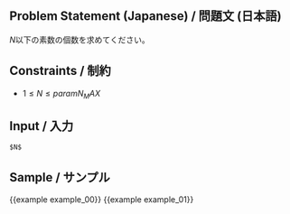 Problem Statement (Japanese) / 問題文 (日本語)
---------
$N$以下の素数の個数を求めてください。

Constraints / 制約
---------

- $1 \leq N \leq {{param N_MAX}}$

Input / 入力
---------

```
$N$
```

Sample / サンプル
---------

{{example example_00}}
{{example example_01}}